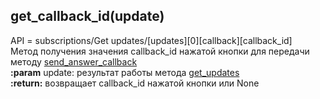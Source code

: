 ## get_callback_id(update)
API = subscriptions/Get updates/[updates][0][callback][callback_id]  
Метод получения значения callback_id нажатой кнопки для передачи методу [send_answer_callback](send_answer_callback.md)  
**:param** update: результат работы метода [get_updates](get_updates.md)  
**:return:** возвращает callback_id нажатой кнопки или None  
